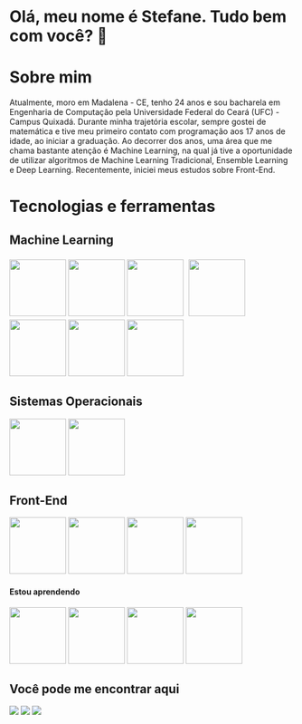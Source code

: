 # Olá, meu nome é Stefane. Tudo bem com você? 👋

# Sobre mim

Atualmente, moro em Madalena - CE, tenho 24 anos e sou bacharela em Engenharia de Computação pela Universidade Federal do Ceará (UFC) - Campus Quixadá. Durante minha trajetória escolar, sempre gostei de matemática e tive meu primeiro contato com programação aos 17 anos de idade, ao iniciar a graduação. Ao decorrer dos anos, uma área que me chama bastante atenção é Machine Learning, na qual já tive a oportunidade de utilizar algoritmos de Machine Learning Tradicional, Ensemble Learning e Deep Learning. Recentemente, iniciei meus estudos sobre Front-End.

# Tecnologias e ferramentas
## Machine Learning

<img src="https://cdn.jsdelivr.net/gh/devicons/devicon@latest/icons/python/python-original-wordmark.svg" width="100" height="100"/> <img src="https://cdn.jsdelivr.net/gh/devicons/devicon@latest/icons/scikitlearn/scikitlearn-original.svg" width="100" height="100"/> <img src="https://cdn.jsdelivr.net/gh/devicons/devicon@latest/icons/pandas/pandas-original-wordmark.svg" width="100" height="100"/> <img src="https://cdn.jsdelivr.net/gh/devicons/devicon@latest/icons/matplotlib/matplotlib-original-wordmark.svg"  width="100" height="100" style="margin:4pt"/> <img src="https://cdn.jsdelivr.net/gh/devicons/devicon@latest/icons/numpy/numpy-plain-wordmark.svg" width="100" height="100"/> <img src="https://cdn.jsdelivr.net/gh/devicons/devicon@latest/icons/tensorflow/tensorflow-original-wordmark.svg" width="100" height="100" /> <img src="https://cdn.jsdelivr.net/gh/devicons/devicon@latest/icons/keras/keras-original-wordmark.svg" width="100" height="100"/> 

## Sistemas Operacionais
<img src="https://cdn.jsdelivr.net/gh/devicons/devicon@latest/icons/windows11/windows11-original-wordmark.svg" width="100" height="100"/> <img src="https://cdn.jsdelivr.net/gh/devicons/devicon@latest/icons/ubuntu/ubuntu-original-wordmark.svg" width="100" height="100" />
          
## Front-End          
<img src="https://cdn.jsdelivr.net/gh/devicons/devicon@latest/icons/html5/html5-original-wordmark.svg"  width="100" height="100"/> <img src="https://cdn.jsdelivr.net/gh/devicons/devicon@latest/icons/css3/css3-original-wordmark.svg"  width="100" height="100" />
<img src="https://cdn.jsdelivr.net/gh/devicons/devicon@latest/icons/javascript/javascript-original.svg" width="100" height="100" /> <img src="https://cdn.jsdelivr.net/gh/devicons/devicon@latest/icons/visualstudio/visualstudio-original.svg" width="100" height="100"/> 

          
#### Estou aprendendo

<div>
  <img src="https://cdn.jsdelivr.net/gh/devicons/devicon@latest/icons/react/react-original-wordmark.svg" width="100" height="100" style="margin_left: 13pt"/> 
  <img src="https://cdn.jsdelivr.net/gh/devicons/devicon@latest/icons/nodejs/nodejs-original-wordmark.svg" width="100" height="100"/> 
  <img src="https://cdn.jsdelivr.net/gh/devicons/devicon@latest/icons/typescript/typescript-original.svg" width="100" height="100"/> 
  <img src="https://cdn.jsdelivr.net/gh/devicons/devicon@latest/icons/redux/redux-original.svg" width="100" height="100"/> 
</div>

## Você pode me encontrar aqui

<div>
  <a href="https://instagram.com/stefaneribeiross" target="_blank"><img loading="lazy" src="https://img.shields.io/badge/-Instagram-%23E4405F?style=for-the-badge&logo=instagram&logoColor=white" target="_blank"></a>
  <a href = "mailto:stefane.ribeiro57@gmail.com"><img loading="lazy" src="https://img.shields.io/badge/Gmail-D14836?style=for-the-badge&logo=gmail&logoColor=white" target="_blank"></a>
  <a href="https://www.linkedin.com/in/stefane-ribeiro-5aa237230" target="_blank"><img loading="lazy" src="https://img.shields.io/badge/-LinkedIn-%230077B5?style=for-the-badge&logo=linkedin&logoColor=white" target="_blank"></a>   
</div>
        

                    
<!--
**steribeiros/steribeiros** is a ✨ _special_ ✨ repository because its `README.md` (this file) appears on your GitHub profile.

Here are some ideas to get you started:

- 🔭 I’m currently working on ...
- 🌱 I’m currently learning ...
- 👯 I’m looking to collaborate on ...
- 🤔 I’m looking for help with ...
- 💬 Ask me about ...
- 📫 How to reach me: ...
- 😄 Pronouns: ...
- ⚡ Fun fact: ...
-->
